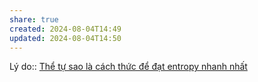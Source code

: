 ```yaml
---
share: true
created: 2024-08-04T14:49
updated: 2024-08-04T14:50
---
```

Lý do:: [Thể tự sao là cách thức để đạt entropy nhanh nhất](./Th%E1%BB%83%20t%E1%BB%B1%20sao%20l%C3%A0%20c%C3%A1ch%20th%E1%BB%A9c%20%C4%91%E1%BB%83%20%C4%91%E1%BA%A1t%20entropy%20nhanh%20nh%E1%BA%A5t.md)
